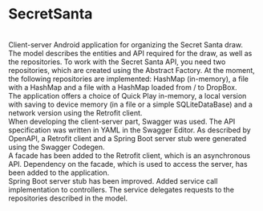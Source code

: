 # SecretSanta
<br>Client-server Android application for organizing the Secret Santa draw.
<br>The model describes the entities and API required for the draw, as well as the repositories. To work with the Secret Santa API, you need two repositories, which are created using the Abstract Factory. At the moment, the following repositories are implemented: HashMap (in-memory), a file with a HashMap and a file with a HashMap loaded from / to DropBox.
<br>The application offers a choice of Quick Play in-memory, a local version with saving to device memory (in a file or a simple SQLiteDataBase) and a network version using the Retrofit client.
<br>When developing the client-server part, Swagger was used. The API specification was written in YAML in the Swagger Editor. As described by OpenAPI, a Retrofit client and a Spring Boot server stub were generated using the Swagger Codegen.
<br>A facade has been added to the Retrofit client, which is an asynchronous API. Dependency on the facade, which is used to access the server, has been added to the application.
<br>Spring Boot server stub has been improved. Added service call implementation to controllers. The service delegates requests to the repositories described in the model.
